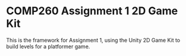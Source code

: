 # COMP260 Assignment 1 2D Game Kit

This is the framework for Assignment 1, using the Unity 2D Game Kit to build levels for a platformer game.